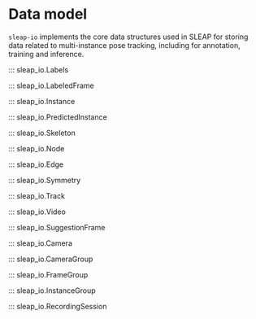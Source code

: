 # Data model

`sleap-io` implements the core data structures used in SLEAP for storing data related to multi-instance pose tracking, including for annotation, training and inference.



::: sleap_io.Labels

::: sleap_io.LabeledFrame

::: sleap_io.Instance

::: sleap_io.PredictedInstance

::: sleap_io.Skeleton

::: sleap_io.Node

::: sleap_io.Edge

::: sleap_io.Symmetry

::: sleap_io.Track

::: sleap_io.Video

::: sleap_io.SuggestionFrame

::: sleap_io.Camera

::: sleap_io.CameraGroup

::: sleap_io.FrameGroup

::: sleap_io.InstanceGroup

::: sleap_io.RecordingSession
